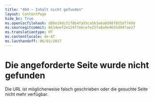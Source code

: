 ```yaml
---
title: "404 – Inhalt nicht gefunden"
layout: ContentPage
hide_bc: True
ms.openlocfilehash: d88e19dc51f8b4fa55ca5b3a6a0d98f855df749d
ms.sourcegitcommit: 6634eef2e124f7e6ce7e25fa8a9e9655d94fae27
ms.translationtype: HT
ms.contentlocale: de-AT
ms.lasthandoff: 06/01/2017
---
```

# <a name="the-page-you-requested-could-not-be-found"></a>Die angeforderte Seite wurde nicht gefunden

Die URL ist möglicherweise falsch geschrieben oder die gesuchte Seite nicht mehr verfügbar.
